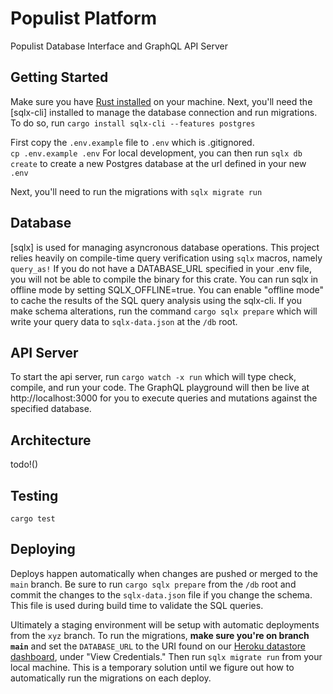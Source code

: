 # Populist Platform

Populist Database Interface and GraphQL API Server

## Getting Started
Make sure you have [Rust installed] on your machine.  Next, you'll need the [sqlx-cli] installed to manage the database connection and run migrations.  To do so, run `cargo install sqlx-cli --features postgres` 

First copy the `.env.example` file to `.env` which is .gitignored.  
`cp .env.example .env` For local development, you can then run `sqlx db create` to create a new Postgres database at the url defined in your new `.env` 

Next, you'll need to run the migrations with `sqlx migrate run`

## Database
[sqlx] is used for managing asyncronous database operations.  This project relies heavily on compile-time query verification using `sqlx` macros, namely `query_as!`  If you do not have a DATABASE_URL specified in your .env file, you will not be able to compile the binary for this crate.  You can run sqlx in offline mode by setting SQLX_OFFLINE=true.  You can enable "offline mode" to cache the results of the SQL query analysis using the sqlx-cli.  If you make schema alterations, run the command `cargo sqlx prepare` which will write your query data to `sqlx-data.json` at the `/db` root.

## API Server
To start the api server, run `cargo watch -x run` which will type check, compile, and run your code.  The GraphQL playground will then be live at http://localhost:3000 for you to execute queries and mutations against the specified database.  

## Architecture
todo!()

## Testing
`cargo test`

## Deploying
Deploys happen automatically when changes are pushed or merged to the `main` branch.   Be sure to run `cargo sqlx prepare` from the `/db` root and commit the changes to the `sqlx-data.json` file if you change the schema.  This file is used during build time to validate the SQL queries. 

Ultimately a staging environment will be setup with automatic deployments from the `xyz` branch.  To run the migrations, **make sure you're on branch `main`** and set the `DATABASE_URL` to the URI found on our [Heroku datastore dashboard], under "View Credentials."  Then run `sqlx migrate run` from your local machine.  This is a temporary solution until we figure out how to automatically run the migrations on each deploy.




[Rust installed]: https://www.rust-lang.org/tools/install
[`sqlx-cli`]: https://crates.io/crates/sqlx-cli
[Heroku datastore dashboard]: https://data.heroku.com/datastores/35cb347f-6fb1-488f-8f21-02bbd726f5a8#administration